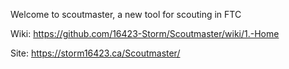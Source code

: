 Welcome to scoutmaster, a new tool for scouting in FTC

Wiki: https://github.com/16423-Storm/Scoutmaster/wiki/1.-Home

Site: https://storm16423.ca/Scoutmaster/

